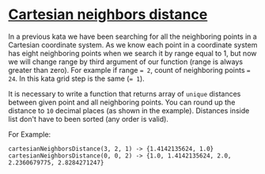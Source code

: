 # [Cartesian neighbors distance](https://www.codewars.com/kata/cartesian-neighbors-distance "https://www.codewars.com/kata/59cd39a7a25c8c117d00020c")

In a previous kata we have been searching for all the neighboring points in a Cartesian coordinate system.  As we know each point in a coordinate system has eight neighboring points when we search it by range equal to 1, but now we will change range by third argument of our function (range is always greater than zero). For example if range ```= 2```, count of neighboring points ```= 24```. In this kata grid step is the same (```= 1```).

It is necessary to write a function that returns array of ```unique``` distances between given point and all neighboring points. You can round up the distance to ```10``` decimal places (as shown in the example). Distances inside list don't have to been sorted (any order is valid).

For Example:

```
cartesianNeighborsDistance(3, 2, 1) -> {1.4142135624, 1.0}
cartesianNeighborsDistance(0, 0, 2) -> {1.0, 1.4142135624, 2.0, 2.2360679775, 2.8284271247}
```